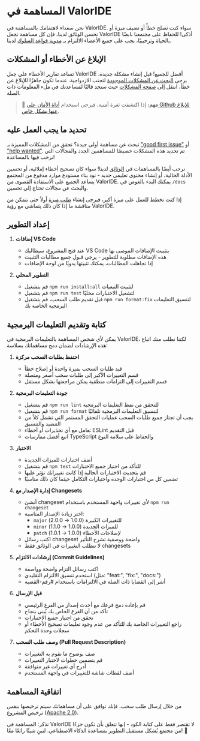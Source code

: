 # المساهمة في ValorIDE

نحن سعداء لاهتمامك بالمساهمة في ValorIDE. سواء كنت تصلح خطأً أو تضيف ميزة أو تحسن الوثائق لدينا، فإن كل مساهمة تجعل ValorIDE أذكى! للحفاظ على مجتمعنا نابضًا بالحياة وترحيبيًا، يجب على جميع الأعضاء الالتزام بـ [مدونة قواعد السلوك](CODE_OF_CONDUCT.md) لدينا.

## الإبلاغ عن الأخطاء أو المشكلات

تساعد تقارير الأخطاء على جعل ValorIDE أفضل للجميع! قبل إنشاء مشكلة جديدة، يرجى [البحث عن المشكلات الموجودة](https://github.com/valkyrlabs/valoride/issues) لتجنب الازدواجية. عندما تكون جاهزًا للإبلاغ عن خطأ، انتقل إلى [صفحة المشكلات](https://github.com/valkyrlabs/valoride/issues/new/choose) حيث ستجد قالبًا لمساعدتك في ملء المعلومات ذات الصلة.

<blockquote class='warning-note'>
     🔐 <b>مهم:</b> إذا اكتشفت ثغرة أمنية، فيرجى استخدام <a href="https://github.com/valkyrlabs/valoride/security/advisories/new">أداة الأمان على Github للإبلاغ عنها بشكل خاص</a>.
</blockquote>

## تحديد ما يجب العمل عليه

تبحث عن مساهمة أولى جيدة؟ تحقق من المشكلات المميزة بـ ["good first issue"](https://github.com/valkyrlabs/valoride/labels/good%20first%20issue) أو ["help wanted"](https://github.com/valkyrlabs/valoride/labels/help%20wanted). تم تحديد هذه المشكلات خصيصًا للمساهمين الجدد والمجالات التي نرحب فيها بالمساعدة!

نرحب أيضًا بالمساهمات في [الوثائق](https://github.com/valkyrlabs/valoride/tree/main/docs) لدينا! سواء كان تصحيح أخطاء إملائية، أو تحسين الأدلة الحالية، أو إنشاء محتوى تعليمي جديد - نود بناء مستودع موارد مدفوع من المجتمع يساعد الجميع على الاستفادة القصوى من ValorIDE. يمكنك البدء بالغوص في `/docs` والبحث عن مجالات تحتاج إلى تحسين.

إذا كنت تخطط للعمل على ميزة أكبر، فيرجى إنشاء [طلب ميزة](https://github.com/valkyrlabs/valoride/discussions/categories/feature-requests?discussions_q=is%3Aopen+category%3A%22Feature+Requests%22+sort%3Atop) أولاً حتى نتمكن من مناقشة ما إذا كان ذلك يتماشى مع رؤية ValorIDE.

## إعداد التطوير

1. **إضافات VS Code**

   - عند فتح المشروع، سيطالبك VS Code بتثبيت الإضافات الموصى بها
   - هذه الإضافات مطلوبة للتطوير - يرجى قبول جميع مطالبات التثبيت
   - إذا تجاهلت المطالبات، يمكنك تثبيتها يدويًا من لوحة الإضافات

2. **التطوير المحلي**
   - قم بتشغيل `npm run install:all` لتثبيت التبعيات
   - قم بتشغيل `npm run test` لتشغيل الاختبارات محليًا
   - قبل تقديم طلب السحب، قم بتشغيل `npm run format:fix` لتنسيق التعليمات البرمجية الخاصة بك

## كتابة وتقديم التعليمات البرمجية

يمكن لأي شخص المساهمة بالتعليمات البرمجية في ValorIDE، لكننا نطلب منك اتباع هذه الإرشادات لضمان دمج مساهماتك بسلاسة:

1. **احتفظ بطلبات السحب مركزة**

   - قيد طلبات السحب بميزة واحدة أو إصلاح خطأ
   - قسم التغييرات الأكبر إلى طلبات سحب أصغر ومتصلة
   - قسم التغييرات إلى التزامات منطقية يمكن مراجعتها بشكل مستقل

2. **جودة التعليمات البرمجية**

   - قم بتشغيل `npm run lint` للتحقق من نمط التعليمات البرمجية
   - قم بتشغيل `npm run format` لتنسيق التعليمات البرمجية تلقائيًا
   - يجب أن تجتاز جميع طلبات السحب عمليات التحقق المستمر التي تشمل كلاً من التنضيد والتنسيق
   - تعامل مع أي تحذيرات أو أخطاء ESLint قبل التقديم
   - اتبع أفضل ممارسات TypeScript والحفاظ على سلامة النوع

3. **الاختبار**

   - أضف اختبارات للميزات الجديدة
   - قم بتشغيل `npm test` للتأكد من اجتياز جميع الاختبارات
   - قم بتحديث الاختبارات الحالية إذا كانت تغييراتك تؤثر عليها
   - تضمين كل من اختبارات الوحدة واختبارات التكامل حيثما كان ذلك مناسبًا

4. **إدارة الإصدار مع Changesets**

   - أنشئ changeset لأي تغييرات واجهة المستخدم باستخدام `npm run changeset`
   - اختر زيادة الإصدار المناسبة:
     - `major` للتغييرات الكبيرة (1.0.0 → 2.0.0)
     - `minor` للميزات الجديدة (1.0.0 → 1.1.0)
     - `patch` لإصلاحات الأخطاء (1.0.0 → 1.0.1)
   - اكتب رسائل changeset واضحة ووصفية تشرح التأثير
   - لا تتطلب التغييرات في الوثائق فقط changesets

5. **إرشادات الالتزام (Commit Guidelines)**

   - اكتب رسائل التزام واضحة وواصفة
   - استخدم تنسيق الالتزام التقليدي (مثل: "feat:", "fix:", "docs:")
   - أشر إلى القضايا ذات الصلة في الالتزامات باستخدام #رقم-القضية

6. **قبل الإرسال**

   - قم بإعادة دمج فرعك مع أحدث إصدار من الفرع الرئيسي
   - تأكد من أن الفرع الخاص بك يُبنى بنجاح
   - تحقق من اجتياز جميع الاختبارات
   - راجع التغييرات الخاصة بك للتأكد من عدم وجود تعليمات تصحيح الأخطاء أو سجلات وحدة التحكم

7. **وصف طلب السحب (Pull Request Description)**

   - صف بوضوح ما تقوم به التغييرات
   - قم بتضمين خطوات لاختبار التغييرات
   - أدرج أي تغييرات غير متوافقة
   - أضف لقطات شاشة للتغييرات في واجهة المستخدم

## اتفاقية المساهمة

من خلال إرسال طلب سحب، فإنك توافق على أن مساهماتك سيتم ترخيصها بنفس ترخيص المشروع ([Apache 2.0](LICENSE)).

تذكر: المساهمة في ValorIDE لا تقتصر فقط على كتابة الكود - إنها تتعلق بأن تكون جزءًا من مجتمع يُشكل مستقبل التطوير بمساعدة الذكاء الاصطناعي. لنبنِ شيئًا رائعًا معًا! 🚀
